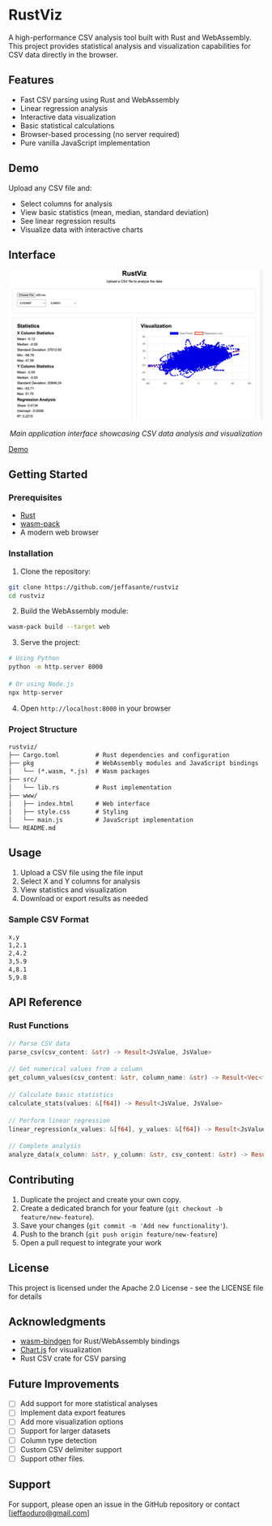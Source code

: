 # RustViz

A high-performance CSV analysis tool built with Rust and WebAssembly. This project provides statistical analysis and visualization capabilities for CSV data directly in the browser.

## Features

- Fast CSV parsing using Rust and WebAssembly
- Linear regression analysis
- Interactive data visualization
- Basic statistical calculations
- Browser-based processing (no server required)
- Pure vanilla JavaScript implementation

## Demo

Upload any CSV file and:
- Select columns for analysis
- View basic statistics (mean, median, standard deviation)
- See linear regression results
- Visualize data with interactive charts


## Interface

<div align="center">
  <img src="assets/desktop-view.png" alt="RustViz Desktop Interface" width="600"/>
  <p><em>Main application interface showcasing CSV data analysis and visualization</em></p>
</div>

[Demo](http://rustviz.github.io])

## Getting Started

### Prerequisites

- [Rust](https://www.rust-lang.org/tools/install)
- [wasm-pack](https://rustwasm.github.io/wasm-pack/installer/)
- A modern web browser

### Installation

1. Clone the repository:
```bash
git clone https://github.com/jeffasante/rustviz
cd rustviz
```

2. Build the WebAssembly module:
```bash
wasm-pack build --target web
```

3. Serve the project:
```bash
# Using Python
python -m http.server 8000

# Or using Node.js
npx http-server
```

4. Open `http://localhost:8000` in your browser

### Project Structure

```
rustviz/
├── Cargo.toml          # Rust dependencies and configuration
├── pkg                 # WebAssembly modules and JavaScript bindings
│   └── (*.wasm, *.js)  # Wasm packages
├── src/
│   └── lib.rs          # Rust implementation
├── www/
│   ├── index.html      # Web interface
│   ├── style.css       # Styling
│   └── main.js         # JavaScript implementation
└── README.md
```

## Usage

1. Upload a CSV file using the file input
2. Select X and Y columns for analysis
3. View statistics and visualization
4. Download or export results as needed

### Sample CSV Format
```csv
x,y
1,2.1
2,4.2
3,5.9
4,8.1
5,9.8
```

## API Reference

### Rust Functions

```rust
// Parse CSV data
parse_csv(csv_content: &str) -> Result<JsValue, JsValue>

// Get numerical values from a column
get_column_values(csv_content: &str, column_name: &str) -> Result<Vec<f64>, JsValue>

// Calculate basic statistics
calculate_stats(values: &[f64]) -> Result<JsValue, JsValue>

// Perform linear regression
linear_regression(x_values: &[f64], y_values: &[f64]) -> Result<JsValue, JsValue>

// Complete analysis
analyze_data(x_column: &str, y_column: &str, csv_content: &str) -> Result<JsValue, JsValue>
```

## Contributing

1. Duplicate the project and create your own copy.
2. Create a dedicated branch for your feature (`git checkout -b feature/new-feature`).
3. Save your changes (`git commit -m 'Add new functionality'`).
4. Push to the branch (`git push origin feature/new-feature`)
5. Open a pull request to integrate your work

## License

This project is licensed under the Apache 2.0 License - see the LICENSE file for details

## Acknowledgments

- [wasm-bindgen](https://github.com/rustwasm/wasm-bindgen) for Rust/WebAssembly bindings
- [Chart.js](https://www.chartjs.org/) for visualization
- Rust CSV crate for CSV parsing

## Future Improvements

- [ ] Add support for more statistical analyses
- [ ] Implement data export features
- [ ] Add more visualization options
- [ ] Support for larger datasets
- [ ] Column type detection
- [ ] Custom CSV delimiter support
- [ ] Support other files.

## Support

For support, please open an issue in the GitHub repository or contact [jeffaoduro@gmail.com]